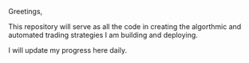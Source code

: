 Greetings,

This repository will serve as all the code in creating the algorthmic and automated trading strategies I am building and deploying.

I will update my progress here daily.

